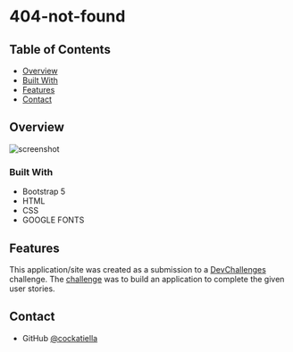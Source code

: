 # 404-not-found

## Table of Contents

- [Overview](#overview)
- [Built With](#built-with)
- [Features](#features)
- [Contact](#contact)


## Overview

![screenshot](https://user-images.githubusercontent.com/16707738/92399059-5716eb00-f132-11ea-8b14-bcacdc8ec97b.png)

### Built With


- Bootstrap 5
- HTML
- CSS
- GOOGLE FONTS

## Features


This application/site was created as a submission to a [DevChallenges](https://devchallenges.io/challenges) challenge. The [challenge](https://devchallenges.io/challenges/wBunSb7FPrIepJZAg0sY) was to build an application to complete the given user stories.


## Contact

- GitHub [@cockatiella](https://github.com/cockatiella)
